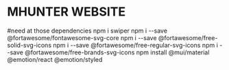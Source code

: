 # MHUNTER WEBSITE

#need at those dependencies
npm i swiper
npm i --save @fortawesome/fontawesome-svg-core
npm i --save @fortawesome/free-solid-svg-icons
npm i --save @fortawesome/free-regular-svg-icons
npm i --save @fortawesome/free-brands-svg-icons
npm install @mui/material @emotion/react @emotion/styled
